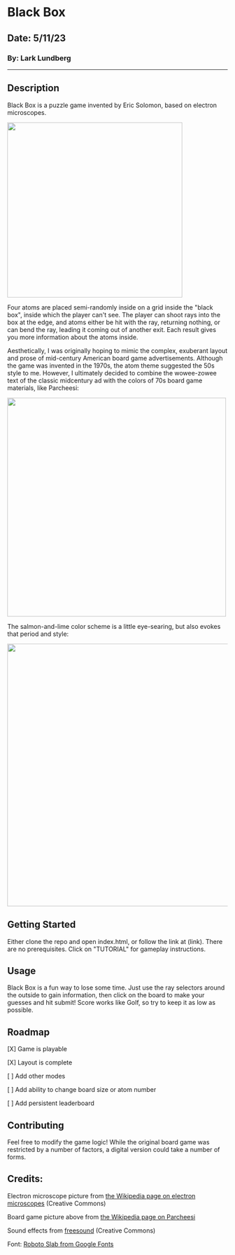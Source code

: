 # Black Box

## Date: 5/11/23

### By: Lark Lundberg

---

## Description

Black Box is a puzzle game invented by Eric Solomon, based on electron microscopes.

<img src="https://upload.wikimedia.org/wikipedia/commons/c/c5/Electron_Microscope.jpg" height="400">

Four atoms are placed semi-randomly inside on a grid inside the "black box", inside which the player can't see. The player can shoot rays into the box at the edge, and atoms either be hit with the ray, returning nothing, or can bend the ray, leading it coming out of another exit. Each result gives you more information about the atoms inside.

Aesthetically, I was originally hoping to mimic the complex, exuberant layout and prose of mid-century American board game advertisements. Although the game was invented in the 1970s, the atom theme suggested the 50s style to me. However, I ultimately decided to combine the wowee-zowee text of the classic midcentury ad with the colors of 70s board game materials, like Parcheesi:

<img src="https://upload.wikimedia.org/wikipedia/commons/thumb/9/98/Parcheesi-board.jpg/1920px-Parcheesi-board.jpg" height="500">

The salmon-and-lime color scheme is a little eye-searing, but also evokes that period and style:

<img src="https://i.imgur.com/JKUskQh.png" height="600">

## Getting Started

Either clone the repo and open index.html, or follow the link at (link). There are no prerequisites. Click on "TUTORIAL" for gameplay instructions.

## Usage

Black Box is a fun way to lose some time. Just use the ray selectors around the outside to gain information, then click on the board to make your guesses and hit submit! Score works like Golf, so try to keep it as low as possible.

## Roadmap

[X] Game is playable

[X] Layout is complete

[ ] Add other modes

[ ] Add ability to change board size or atom number

[ ] Add persistent leaderboard

## Contributing

Feel free to modify the game logic! While the original board game was restricted by a number of factors, a digital version could take a number of forms.

## Credits:

Electron microscope picture from [the Wikipedia page on electron microscopes](https://www.bionicdisco.com/wp-content/uploads/2014/11/Parker_Brothers_Code_Name_Sector_Popular_Mechanics_November_1978.jpg) (Creative Commons)

Board game picture above from [the Wikipedia page on Parcheesi](https://upload.wikimedia.org/wikipedia/commons/thumb/9/98/Parcheesi-board.jpg/1920px-Parcheesi-board.jpg)

Sound effects from [freesound](https://freesound.org/) (Creative Commons)

Font: [Roboto Slab from Google Fonts](https://fonts.google.com/specimen/Roboto+Slab)
